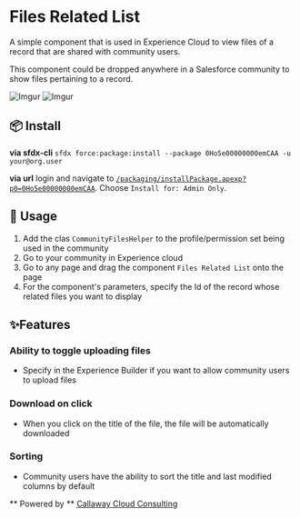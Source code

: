 # Files Related List

A simple component that is used in Experience Cloud to view files of a record that are shared with community users.

This component could be dropped anywhere in a Salesforce community to show files pertaining to a record.

![Imgur](https://i.imgur.com/X6Jzax4.png)
![Imgur](https://i.imgur.com/iEqQ8N5.png)

## 📦 Install

**via sfdx-cli**
`sfdx force:package:install --package 0Ho5e00000000emCAA -u your@org.user`

**via url**
login and navigate to [`/packaging/installPackage.apexp?p0=0Ho5e00000000emCAA`](https://login.salesforce.com/packaging/installPackage.apexp?p0=0Ho5e00000000emCAA). Choose `Install for: Admin Only`.

## 🔨 Usage

1. Add the clas ``CommunityFilesHelper`` to the profile/permission set being used in the community
2. Go to your community in Experience cloud
3. Go to any page and drag the component ``Files Related List`` onto the page
4. For the component's parameters, specify the Id of the record whose related files you want to display

## ✨Features

### Ability to toggle uploading files

- Specify in the Experience Builder if you want to allow community users to upload files

### Download on click

- When you click on the title of the file, the file will be automatically downloaded

### Sorting

- Community users have the ability to sort the title and last modified columns by default


** Powered by ** [Callaway Cloud Consulting](https://www.callawaycloud.com/)